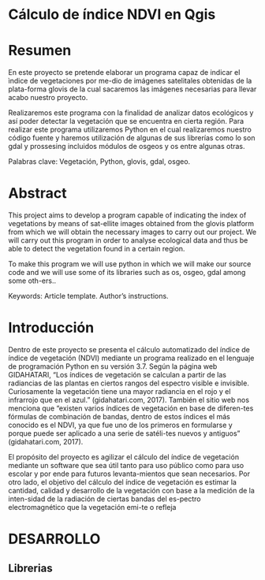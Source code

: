 # Cálculo de índice NDVI en Qgis

# Resumen

En este proyecto se pretende elaborar un programa capaz de indicar el ìndice de vegetaciones 
por me-dio de imágenes satelitales obtenidas de la plata-forma glovis de la cual sacaremos 
las imágenes necesarias para llevar acabo nuestro proyecto.

Realizaremos este programa con la finalidad de
analizar datos ecológicos y así poder detectar la
vegetación que se encuentra en cierta región. 
Para realizar este programa utilizaremos Python
en el cual realizaremos nuestro código fuente y
haremos utilización de algunas de sus librerías
como lo son gdal y prossesing incluidos módulos de osgeos y os entre algunas otras.  

Palabras clave: Vegetación, Python, glovis, gdal, 
osgeo.

# Abstract
This project aims to develop a program capable of
indicating the index of vegetations by means of sat-ellite
images obtained from the glovis platform from
which we will obtain the necessary images to carry
out our project. We will carry out this program in order to analyse ecological data and thus be able to detect the vegetation found in a certain region.

To make this program we will use python in which we
will make our source code and we will use some of its
libraries such as os, osgeo, gdal among some oth-ers..

Keywords: Article template. Author’s instructions.

# Introducción
Dentro de este proyecto se presenta el cálculo
automatizado del índice de índice de vegetación
(NDVI) mediante un programa realizado en el
lenguaje de programación Python en su versión
3.7. Según la página web GIDAHATARI, “Los
índices de vegetación se calculan a partir de las
radiancias de las plantas en ciertos rangos del
espectro visible e invisible. Curiosamente la
vegetación tiene una mayor radiancia en el rojo
y el infrarrojo que en el azul.” (gidahatari.com,
2017).
También el sitio web nos menciona que “existen
varios índices de vegetación en base de diferen-tes fórmulas de combinación de bandas, dentro
de estos índices el más conocido es el NDVI, ya
que fue uno de los primeros en formularse y
porque puede ser aplicado a una serie de satéli-tes nuevos y antiguos” (gidahatari.com,
2017).

El propósito del proyecto es agilizar el cálculo
del índice de vegetación mediante un software
que sea útil tanto para uso público como para
uso escolar y por ende para futuros levanta-mientos que sean necesarios. Por otro lado, el
objetivo del cálculo del índice de vegetación es
estimar la cantidad, calidad y desarrollo de la
vegetación con base a la medición de la inten-sidad de la radiación de ciertas bandas del es-pectro electromagnético que la vegetación emi-te o refleja

# DESARROLLO
## Librerias
